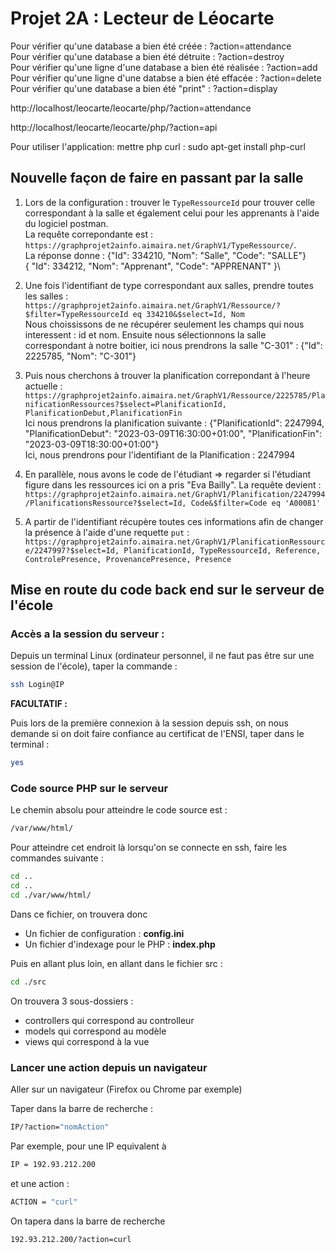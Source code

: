 # Projet 2A : Lecteur de Léocarte

Pour vérifier qu'une database a bien été créée : ?action=attendance  
Pour vérifier qu'une database a bien été détruite : ?action=destroy  
Pour vérifier qu'une ligne d'une database a bien été réalisée : ?action=add  
Pour vérifier qu'une ligne d'une databse a bien été effacée : ?action=delete  
Pour vérifier qu'une database a bien été "print" : ?action=display

http://localhost/leocarte/leocarte/php/?action=attendance

http://localhost/leocarte/leocarte/php/?action=api

Pour utiliser l'application: mettre php curl : sudo apt-get install php-curl

## Nouvelle façon de faire en passant par la salle

1. Lors de la configuration : trouver le `TypeRessourceId` pour trouver celle correspondant à la salle et également celui pour les apprenants à l'aide du logiciel postman.\
   La requête correpondante est : `https://graphprojet2ainfo.aimaira.net/GraphV1/TypeRessource/`. \
   La réponse donne : {"Id": 334210,
   "Nom": "Salle",
   "Code": "SALLE"}\
    {
   "Id": 334212,
   "Nom": "Apprenant",
   "Code": "APPRENANT"
   }\

2. Une fois l'identifiant de type correspondant aux salles, prendre toutes les salles : `https://graphprojet2ainfo.aimaira.net/GraphV1/Ressource/?$filter=TypeRessourceId eq 334210&$select=Id, Nom`\
   Nous choississons de ne récupérer seulement les champs qui nous interessent : id et nom.
   Ensuite nous sélectionnons la salle correspondant à notre boitier, ici nous prendrons la salle "C-301" : {"Id": 2225785, "Nom": "C-301"}

3. Puis nous cherchons à trouver la planification correpondant à l'heure actuelle : `https://graphprojet2ainfo.aimaira.net/GraphV1/Ressource/2225785/PlanificationRessources?$select=PlanificationId, PlanificationDebut,PlanificationFin`\
   Ici nous prendrons la planification suivante : {"PlanificationId": 2247994,
   "PlanificationDebut": "2023-03-09T16:30:00+01:00",
   "PlanificationFin": "2023-03-09T18:30:00+01:00"}\
   Ici, nous prendrons pour l'identifiant de la Planification : 2247994

4. En parallèle, nous avons le code de l'étudiant => regarder si l'étudiant figure dans les ressources ici on a pris "Eva Bailly". La requête devient : `https://graphprojet2ainfo.aimaira.net/GraphV1/Planification/2247994/PlanificationsRessource?$select=Id, Code&$filter=Code eq 'A00081'`

5. A partir de l'identifiant récupère toutes ces informations afin de changer la présence à l'aide d'une requette `put` :
   `https://graphprojet2ainfo.aimaira.net/GraphV1/PlanificationRessource/2247997?$select=Id, PlanificationId, TypeRessourceId, Reference, ControlePresence, ProvenancePresence, Presence`

## Mise en route du code back end sur le serveur de l'école

### Accès a la session du serveur :

Depuis un terminal Linux (ordinateur personnel, il ne faut pas être sur une session de l'école), taper la commande :

```bash
ssh Login@IP
```

**FACULTATIF :**

Puis lors de la première connexion à la session depuis ssh, on nous demande si on doit faire confiance au certificat de l'ENSI, taper dans le terminal :

```bash
yes
```

### Code source PHP sur le serveur

Le chemin absolu pour atteindre le code source est :

```bash
/var/www/html/
```

Pour atteindre cet endroit là lorsqu'on se connecte en ssh, faire les commandes suivante :

```bash
cd ..
cd ..
cd ./var/www/html/
```

Dans ce fichier, on trouvera donc

- Un fichier de configuration : **config.ini**
- Un fichier d'indexage pour le PHP : **index.php**

Puis en allant plus loin, en allant dans le fichier src :

```bash
cd ./src
```

On trouvera 3 sous-dossiers :

- controllers qui correspond au controlleur
- models qui correspond au modèle
- views qui correspond à la vue

### Lancer une action depuis un navigateur

Aller sur un navigateur (Firefox ou Chrome par exemple)

Taper dans la barre de recherche :

```bash
IP/?action="nomAction"
```

Par exemple, pour une IP equivalent à

```bash
IP = 192.93.212.200
```

et une action :

```bash
ACTION = "curl"
```

On tapera dans la barre de recherche

```bash
192.93.212.200/?action=curl
```

